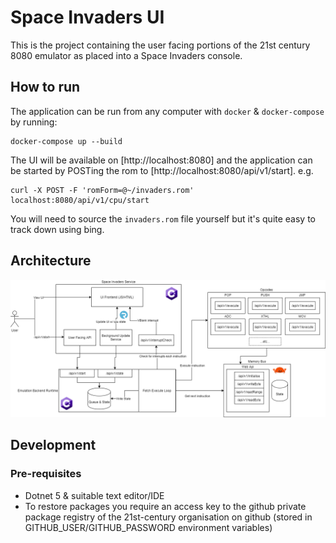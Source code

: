 # Space Invaders UI

This is the project containing the user facing portions of the 21st century 8080 emulator as placed into a Space Invaders console.

## How to run

The application can be run from any computer with `docker` & `docker-compose` by running:

```
docker-compose up --build
```

The UI will be available on [http://localhost:8080] and the application can be started by POSTing the rom to [http://localhost:8080/api/v1/start]. e.g. 

```
curl -X POST -F 'romForm=@~/invaders.rom' localhost:8080/api/v1/cpu/start
```

You will need to source the `invaders.rom` file yourself but it's quite easy to track down using bing.

## Architecture

![Space Invaders UI Architecture](.github/images/space-invaders-architecture.png?raw=true "Space Invaders UI - Architecture")

## Development

### Pre-requisites

- Dotnet 5 & suitable text editor/IDE
- To restore packages you require an access key to the github private package registry of the 21st-century organisation on github (stored in GITHUB_USER/GITHUB_PASSWORD environment variables)